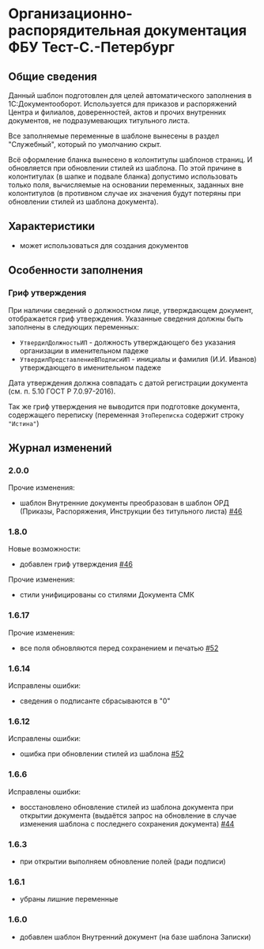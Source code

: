 # Организационно-распорядительная документация ФБУ Тест-С.-Петербург

## Общие сведения

Данный шаблон подготовлен для целей автоматического заполнения в 1С:Документооборот.
Используется для приказов и распоряжений Центра и филиалов, доверенностей, актов
и прочих внутренних документов, не подразумевающих титульного листа.

Все заполняемые переменные в шаблоне вынесены в раздел "Служебный",
который по умолчанию скрыт.

Всё оформление бланка вынесено в колонтитулы шаблонов страниц.
И обновляется при обновлении стилей из шаблона. По этой причине в колонтитулах
(в шапке и подвале бланка) допустимо использовать только поля,
вычисляемые на основании переменных, заданных вне колонтитулов (в противном случае
их значения будут потеряны при обновлении стилей из шаблона документа).

## Характеристики

- может использоваться для создания документов

## Особенности заполнения

### Гриф утверждения

При наличии сведений о должностном лице, утверждающем документ,
отображается гриф утверждения.
Указанные сведения должны быть заполнены в следующих переменных:

- `УтвердилДолжностьИП` - должность утверждающего
  без указания организации в именительном падеже
- `УтвердилПредставлениеВПодписиИП` - инициалы и фамилия (И.И. Иванов)
  утверждающего в именительном падеже

Дата утверждения должна совпадать с датой регистрации документа
(см. п. 5.10 ГОСТ Р 7.0.97-2016).

Так же гриф утверждения не выводится при подготовке документа,
содержащего переписку (переменная `ЭтоПереписка` содержит
строку `"Истина"`)

## Журнал изменений

### 2.0.0

Прочие изменения:

- шаблон Внутренние документы преобразован в шаблон ОРД
  (Приказы, Распоряжения, Инструкции без титульного листа)
  [#46](https://github.com/test-st-petersburg/DocTemplates/issues/46)

### 1.8.0

Новые возможности:

- добавлен гриф утверждения
  [#46](https://github.com/test-st-petersburg/DocTemplates/issues/46)

Прочие изменения:

- стили унифицированы со стилями Документа СМК

### 1.6.17

Прочие изменения:

- все поля обновляются перед сохранением и печатью
  [#52](https://github.com/test-st-petersburg/DocTemplates/issues/52)

### 1.6.14

Исправлены ошибки:

- сведения о подписанте сбрасываются в "0"

### 1.6.12

Исправлены ошибки:

- ошибка при обновлении стилей из шаблона
  [#52](https://github.com/test-st-petersburg/DocTemplates/issues/52)

### 1.6.6

Исправлены ошибки:

- восстановлено обновление стилей из шаблона документа при открытии документа
  (выдаётся запрос на обновление в случае изменения шаблона с последнего
  сохранения документа)
  [#44](https://github.com/test-st-petersburg/DocTemplates/issues/44)

### 1.6.3

- при открытии выполняем обновление полей (ради подписи)

### 1.6.1

- убраны лишние переменные

### 1.6.0

- добавлен шаблон Внутренний документ (на базе шаблона Записки)
